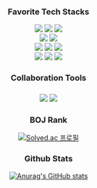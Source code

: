 
<div align="center">
  <h3> Favorite Tech Stacks </h3>
  <img src="https://img.shields.io/badge/Java-007396?style=flat&logo=Conda-Forge&logoColor=white" />
	<img src="https://img.shields.io/badge/Spring-6DB33F?style=flat&logo=Spring&logoColor=white" />
  <img src="https://img.shields.io/badge/Spring Boot-6DB33F?style=flat&logo=SpringBoot&logoColor=white" />
  </div>
  
  
<div align="center">
  <img src="https://img.shields.io/badge/Python-3776AB?style=flat&logo=Python&logoColor=white" />
  <img src="https://img.shields.io/badge/Flask-000000?style=flat&logo=Flask&logoColor=white" />
  </div>
  
  
<div align="center">
  <img src="https://img.shields.io/badge/HTML-E34F26?style=flat&logo=HTML&logoColor=white" />
  <img src="https://img.shields.io/badge/CSS-1572B6?style=flat&logo=CSS&logoColor=white" />
	<img src="https://img.shields.io/badge/JavaScript-F7DF1E?style=flat&logo=JavaScript&logoColor=white" />
</div>
	
  
<div align="center">
	<img src="https://img.shields.io/badge/Oracle%20SQL-F80000?style=flat&logo=Oracle&logoColor=white" />
	<img src="https://img.shields.io/badge/MySQL-4479A1?style=flat&logo=MySQL&logoColor=white" />
	<img src="https://img.shields.io/badge/MariaDB-003545?style=flat&logo=MariaDB&logoColor=white" />
  </div>
  
<div align="center">
  
  <h3> Collaboration Tools <h3>
  <img src="https://img.shields.io/badge/Slack-4A154B?style=flat&logo=Slack&logoColor=white" />
  <img src="https://img.shields.io/badge/Notion-000000?style=flat&logo=Notion&logoColor=white" />
  
</div>


<div align="center">
  
  <h3>BOJ Rank</h3>

  [![Solved.ac 프로필](http://mazassumnida.wtf/api/v2/generate_badge?boj=jilpoom)](https://solved.ac/jilpoom)
  
</div>

  
<div align="center">
  
  <h3> Github Stats </h3>
  
[![Anurag's GitHub stats](https://github-readme-stats.vercel.app/api?username=jilpoom)](https://github.com/anuraghazra/github-readme-stats)
  
</div>
  



<!--
**jilpoom/jilpoom** is a ✨ _special_ ✨ repository because its `README.md` (this file) appears on your GitHub profile.

Here are some ideas to get you started:

- 🔭 I’m currently working on ...
- 🌱 I’m currently learning ...

- 👯 I’m looking to collaborate on ...
- 🤔 I’m looking for help with ...
- 💬 Ask me about ...
- 📫 How to reach me: ...
- 😄 Pronouns: ...
- ⚡ Fun fact: ...
-->
